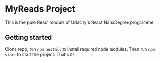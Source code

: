 # MyReads Project

This is the pure React module of Udacity's React NanoDegree programme

## Getting started

Clone repo, run `npm install` to install required node modules. Then run `npm start` to start the project. That's it!

